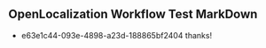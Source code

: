 ## OpenLocalization Workflow Test MarkDown
* e63e1c44-093e-4898-a23d-188865bf2404 
thanks!<!--HONumber=Mar16_HO2-->
